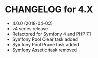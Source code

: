 CHANGELOG for 4.X
=================

* 4.0.0 (2018-04-02)
 * v4 series release
 * Refactored for Symfony 4 and PHP 7.1
 * Symfony Pool Clear task added
 * Symfony Pool Prune task added
 * Symfony Assetic task removed
